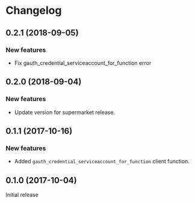 # Changelog

## 0.2.1 (2018-09-05)

### New features

- Fix gauth_credential_serviceaccount_for_function error

## 0.2.0 (2018-09-04)

### New features

- Update version for supermarket release.

## 0.1.1 (2017-10-16)

### New features

- Added `gauth_credential_serviceaccount_for_function` client function.

## 0.1.0 (2017-10-04)

Initial release
